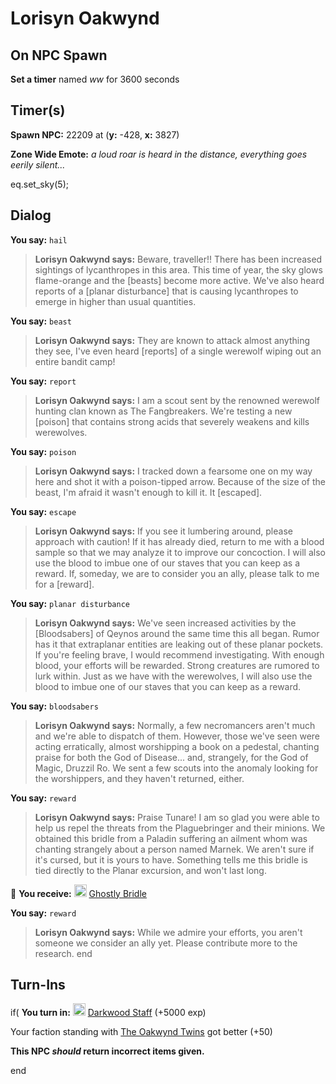 # Lorisyn Oakwynd
## On NPC Spawn

**Set a timer** named *ww* for 3600 seconds
## Timer(s)

**Spawn NPC:** 22209 at (**y:** -428, **x:** 3827)

**Zone Wide Emote:** <span class="text-warning">*a loud roar is heard in the distance, everything goes eerily silent...*</span>

eq.set_sky(5);
## Dialog

**You say:** `hail`



>**Lorisyn Oakwynd says:** Beware, traveller!! There has been increased sightings of lycanthropes in this area. This time of year, the sky glows flame-orange and the [beasts] become more active. We've also heard reports of a [planar disturbance] that is causing lycanthropes to emerge in higher than usual quantities.

**You say:** `beast`



>**Lorisyn Oakwynd says:** They are known to attack almost anything they see, I've even heard [reports] of a single werewolf wiping out an entire bandit camp!

**You say:** `report`



>**Lorisyn Oakwynd says:** I am a scout sent by the renowned werewolf hunting clan known as The Fangbreakers. We're testing a new [poison] that contains strong acids that severely weakens and kills werewolves.

**You say:** `poison`



>**Lorisyn Oakwynd says:** I tracked down a fearsome one on my way here and shot it with a poison-tipped arrow. Because of the size of the beast, I'm afraid it wasn't enough to kill it. It [escaped].

**You say:** `escape`



>**Lorisyn Oakwynd says:** If you see it lumbering around, please approach with caution! If it has already died, return to me with a blood sample so that we may analyze it to improve our concoction. I will also use the blood to imbue one of our staves that you can keep as a reward. If, someday, we are to consider you an ally, please talk to me for a [reward].

**You say:** `planar disturbance`



>**Lorisyn Oakwynd says:** We've seen increased activities by the [Bloodsabers] of Qeynos around the same time this all began. Rumor has it that extraplanar entities are leaking out of these planar pockets. If you're feeling brave, I would recommend investigating. With enough blood, your efforts will be rewarded. Strong creatures are rumored to lurk within. Just as we have with the werewolves, I will also use the blood to imbue one of our staves that you can keep as a reward.

**You say:** `bloodsabers`



>**Lorisyn Oakwynd says:** Normally, a few necromancers aren't much and we're able to dispatch of them. However, those we've seen were acting erratically, almost worshipping a book on a pedestal, chanting praise for both the God of Disease... and, strangely, for the God of Magic, Druzzil Ro. We sent a few scouts into the anomaly looking for the worshippers, and they haven't returned, either.

**You say:** `reward`



>**Lorisyn Oakwynd says:** Praise Tunare! I am so glad you were able to help us repel the threats from the Plaguebringer and their minions. We obtained this bridle from a Paladin suffering an ailment whom was chanting strangely about a person named Marnek. We aren't sure if it's cursed, but it is yours to have. Something tells me this bridle is tied directly to the Planar excursion, and won't last long.


 &#127873; **You receive:**  <img style="background:url(/static/icons/blank_slot.gif);width:20px;height:20px;" src="/static/icons/item_596.png" alt="" /> <a
                                href="/item/31492" data-url="31492" class="tooltip-link link">Ghostly Bridle</a>

**You say:** `reward`



>**Lorisyn Oakwynd says:** While we admire your efforts, you aren't someone we consider an ally yet. Please contribute more to the research.
end

## Turn-Ins





if( **You turn in:** <img style="background:url(/static/icons/blank_slot.gif);width:20px;height:20px;" src="/static/icons/item_601.png" alt="" /> <a
                                href="/item/6048" data-url="6048" class="tooltip-link link">Darkwood Staff</a> (+5000 exp)

 


Your faction standing with [The Oakwynd Twins](/faction/20000) got better (<span class='text-success'>+50</span>)

**This NPC *should* return incorrect items given.**

end